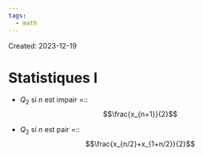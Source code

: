 ```yaml
---
tags:
  - math
---
```

Created: 2023-12-19

# Statistiques I
- $Q_{2}$ si $n$ est impair =:: $$\frac{x_{n+1}}{2}$$
<!--SR:!2023-12-23,3,250-->
- $Q_{2}$ si $n$ est pair =::$$\frac{x_{n/2}+x_{1+n/2}}{2}$$
<!--SR:!2023-12-23,3,250-->

